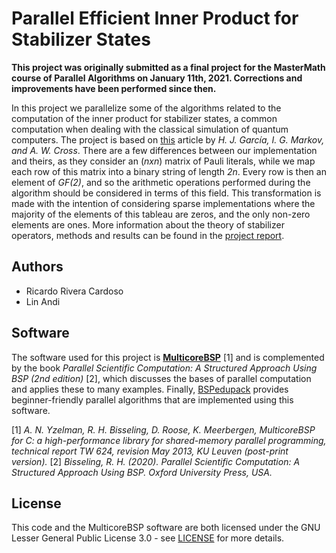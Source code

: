# Parallel Efficient Inner Product for Stabilizer States

**This project was originally submitted as a final project for the MasterMath course of Parallel Algorithms on January 11th, 2021. Corrections and improvements have been performed since then.** 

In this project we parallelize some of the algorithms related to the computation of the inner product for stabilizer states, a common computation when dealing with the classical simulation of quantum computers. The project is based on [this](https://arxiv.org/pdf/1210.6646.pdf) article by *H. J. García, I. G. Markov, and A. W. Cross*. There are a few differences between our implementation and theirs, as they consider an (*nxn*) matrix of Pauli literals, while we map each row of this matrix into a binary string of length *2n*. Every row is then an element of *GF(2)*, and so the arithmetic operations performed during the algorithm should be considered in terms of this field. This transformation is made with the intention of considering sparse implementations where the majority of the elements of this tableau are zeros, and the only non-zero elements are ones.
More information about the theory of stabilizer operators, methods and results can be found in the [project report](ProjectReport.pdf).

## Authors
* Ricardo Rivera Cardoso
* Lin Andi

## Software
The software used for this project is [**MulticoreBSP**](http://www.multicorebsp.com/download/) \[1\] and is complemented by the book *Parallel Scientific Computation: A Structured Approach Using BSP (2nd edition)* \[2\], which discusses the bases of parallel computation and applies these to many examples. Finally, [BSPedupack](https://webspace.science.uu.nl/~bisse101/Book2/psc2.html) provides beginner-friendly parallel algorithms that are implemented using this software.

\[1\] *A. N. Yzelman, R. H. Bisseling, D. Roose, K. Meerbergen, MulticoreBSP for C: a high-performance library for shared-memory parallel programming, technical report TW 624, revision May 2013, KU Leuven (post-print version).*
\[2\] *Bisseling, R. H. (2020). Parallel Scientific Computation: A Structured Approach Using BSP. Oxford University Press, USA.*

## License
This code and the MulticoreBSP software are both licensed under the GNU Lesser General Public License 3.0 - see [LICENSE](LICENSE) for more details.
